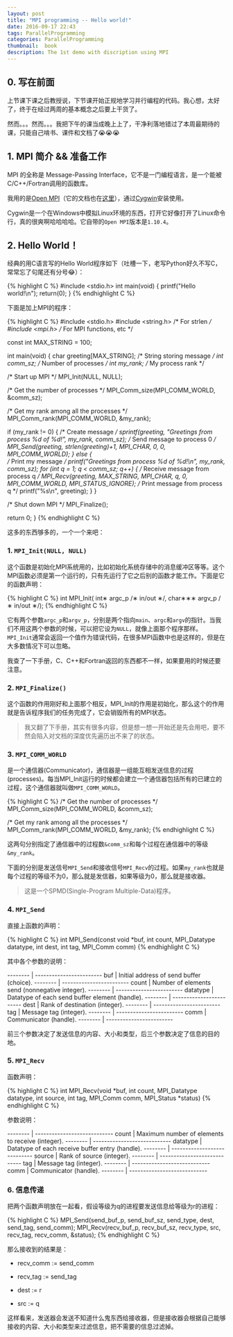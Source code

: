 ```yaml
---
layout: post
title: "MPI programming -- Hello world!"
date: 2016-09-17 22:43
tags: ParallelProgramming
categories: ParallelProgramming
thumbnail:  book
description: The 1st demo with discription using MPI
---
```


## 0. 写在前面

上节课下课之后教授说，下节课开始正规地学习并行编程的代码。我心想，太好了，终于在经过两周的基本概念之后要上干货了。

然而。。。然而。。。我把下午的课当成晚上上了，干净利落地错过了本周最期待的课，只能自己啃书、课件和文档了:sob::sob::sob:

## 1. MPI 简介 && 准备工作

MPI 的全称是 Message-Passing Interface，它不是一门编程语言，是一个能被C/C++/Fortran调用的函数库。

我用的是[Open MPI](https://www.open-mpi.org/)（它的文档也在[这里](https://www.open-mpi.org/doc/v1.10/)），通过[Cygwin](https://www.cygwin.com/)安装使用。

Cygwin是一个在Windows中模拟Linux环境的东西，打开它好像打开了Linux命令行，真的很爽啊哈哈哈哈。它自带的`Open MPI`版本是`1.10.4`。


## 2. Hello World！

经典的用C语言写的Hello World程序如下（吐槽一下，老写Python好久不写C，常常忘了句尾还有分号:joy:）：

{% highlight C %}
#include <stdio.h>
int main(void) {
	printf("Hello world!\n");
	return(0);
}
{% endhighlight C %}

下面是加上MPI的程序：

{% highlight C %}
#include <stdio.h>
#include <string.h>  /* For strlen             */
#include <mpi.h>     /* For MPI functions, etc */ 

const int MAX_STRING = 100;

int main(void) {
   char       greeting[MAX_STRING];  /* String storing message */
   int        comm_sz;               /* Number of processes    */
   int        my_rank;               /* My process rank        */

   /* Start up MPI */
   MPI_Init(NULL, NULL); 

   /* Get the number of processes */
   MPI_Comm_size(MPI_COMM_WORLD, &comm_sz); 

   /* Get my rank among all the processes */
   MPI_Comm_rank(MPI_COMM_WORLD, &my_rank); 

   if (my_rank != 0) { 
      /* Create message */
      sprintf(greeting, "Greetings from process %d of %d!", 
            my_rank, comm_sz);
      /* Send message to process 0 */
      MPI_Send(greeting, strlen(greeting)+1, MPI_CHAR, 0, 0,
            MPI_COMM_WORLD); 
   } else {  
      /* Print my message */
      printf("Greetings from process %d of %d!\n", my_rank, comm_sz);
      for (int q = 1; q < comm_sz; q++) {
         /* Receive message from process q */
         MPI_Recv(greeting, MAX_STRING, MPI_CHAR, q,
            0, MPI_COMM_WORLD, MPI_STATUS_IGNORE);
         /* Print message from process q */
         printf("%s\n", greeting);
      } 
   }

   /* Shut down MPI */
   MPI_Finalize(); 

   return 0;
}
{% endhighlight C %}

这多的东西够多的，一个一个来吧：

### 1. `MPI_Init(NULL, NULL)`

这个函数是初始化MPI系统用的，比如初始化系统存储中的消息缓冲区等等。这个MPI函数必须是第一个运行的，只有先运行了它之后别的函数才能工作。下面是它的函数声明：

{% highlight C %}
int MPI_Init(
	int∗ 	argc_p /∗ in/out ∗/,
	char∗∗∗ argv_p /∗ in/out ∗/);
{% endhighlight C %}

它有两个参数`argc_p`和`argv_p`，分别是两个指向`main`、`argc`和`argv`的指针。当我们不用这两个参数的时候，可以把它设为`NULL`，就像上面那个程序那样。`MPI_Init`通常会返回一个值作为错误代码，在很多MPI函数中也是这样的，但是在大多数情况下可以忽略。

我查了一下手册，C、C++和Fortran返回的东西都不一样，如果要用的时候还要注意。

### 2. `MPI_Finalize()`

这个函数的作用刚好和上面那个相反，MPI_Init的作用是初始化，那么这个的作用就是告诉程序我们的任务完成了，它会销毁所有的MPI状态。

> 我又翻了下手册，其实有很多内容，但是想一想一开始还是先会用吧，要不然会陷入对文档的深度优先遍历出不来了的状态。

### 3. `MPI_COMM_WORLD`

是一个通信器(Communicator)，通信器是一组能互相发送信息的过程(processes)。每当MPI_Init运行的时候都会建立一个通信器包括所有的已建立的过程，这个通信器就叫做`MPI_COMM_WORLD`。

{% highlight C %}
   /* Get the number of processes */
   MPI_Comm_size(MPI_COMM_WORLD, &comm_sz); 

   /* Get my rank among all the processes */
   MPI_Comm_rank(MPI_COMM_WORLD, &my_rank);
{% endhighlight C %}

这两句分别指定了通信器中的过程数`&comm_sz`和每个过程在通信器中的等级`&my_rank`。

下面的分别是发送信号`MPI_Send`和接收信号`MPI_Recv`的过程。如果`my_rank`也就是每个过程的等级不为0，那么就是发信器，如果等级为0，那么就是接收器。

> 这是一个SPMD(Single-Program Multiple-Data)程序。

### 4. `MPI_Send`

直接上函数的声明：

{% highlight C %}
int MPI_Send(const void *buf, int count, MPI_Datatype datatype,
			 int dest, int tag, MPI_Comm comm)
{% endhighlight C %}

其中各个参数的说明：

-------- | ------------------------
buf      | Initial address of send buffer (choice).
-------- | ------------------------
count    | Number of elements send (nonnegative integer).
-------- | ------------------------
datatype | Datatype of each send buffer element (handle).
-------- | ------------------------
dest     | Rank of destination (integer).
-------- | ------------------------
tag      | Message tag (integer).
-------- | ------------------------
comm     | Communicator (handle).
-------- | ------------------------

前三个参数决定了发送信息的内容、大小和类型，后三个参数决定了信息的目的地。


### 5. `MPI_Recv`

函数声明：

{% highlight C %}
int MPI_Recv(void *buf, int count, MPI_Datatype datatype,
    		 int source, int tag, MPI_Comm comm, MPI_Status *status)
{% endhighlight C %}

参数说明：

-------- | ----------------------------
count    | Maximum number of elements to receive (integer).
-------- | ----------------------------
datatype | Datatype of each receive buffer entry (handle).
-------- | ----------------------------
source   | Rank of source (integer).
-------- | ----------------------------
tag      | Message tag (integer).
-------- | ----------------------------
comm     | Communicator (handle).
-------- | ----------------------------



### 6. 信息传递

把两个函数声明放在一起看，假设等级为q的进程要发送信息给等级为r的进程：

{% highlight C %}
MPI_Send(send_buf_p, send_buf_sz, send_type, dest, send_tag,
send_comm);
MPI_Recv(recv_buf_p, recv_buf_sz, recv_type, src, recv_tag,
recv_comm, &status);
{% endhighlight C %}

那么接收到的结果是：

- recv_comm := send_comm

- recv_tag := send_tag

- dest := r

- src := q

这样看来，发送器会发送不知道什么鬼东西给接收器，但是接收器会根据自己能够接收的内容、大小和类型来过滤信息，把不需要的信息过滤掉。
